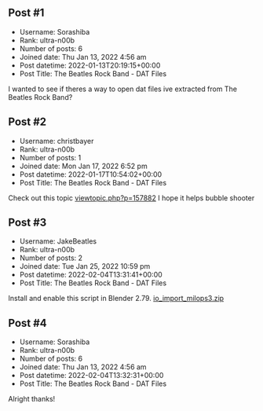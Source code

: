## Post #1
- Username: Sorashiba
- Rank: ultra-n00b
- Number of posts: 6
- Joined date: Thu Jan 13, 2022 4:56 am
- Post datetime: 2022-01-13T20:19:15+00:00
- Post Title: The Beatles Rock Band - DAT Files

I wanted to see if theres a way to open dat files ive extracted from The Beatles Rock Band?
## Post #2
- Username: christbayer
- Rank: ultra-n00b
- Number of posts: 1
- Joined date: Mon Jan 17, 2022 6:52 pm
- Post datetime: 2022-01-17T10:54:02+00:00
- Post Title: The Beatles Rock Band - DAT Files

Check out this topic [viewtopic.php?p=157882](https://forum.xentax.com/viewtopic.php?p=157882)
I hope it helps bubble shooter
## Post #3
- Username: JakeBeatles
- Rank: ultra-n00b
- Number of posts: 2
- Joined date: Tue Jan 25, 2022 10:59 pm
- Post datetime: 2022-02-04T13:31:41+00:00
- Post Title: The Beatles Rock Band - DAT Files

Install and enable this script in Blender 2.79.
[io_import_milops3.zip](https://xentaxbackup.github.io/file/21730_io_import_milops3.zip)
## Post #4
- Username: Sorashiba
- Rank: ultra-n00b
- Number of posts: 6
- Joined date: Thu Jan 13, 2022 4:56 am
- Post datetime: 2022-02-04T13:32:31+00:00
- Post Title: The Beatles Rock Band - DAT Files

Alright thanks!
